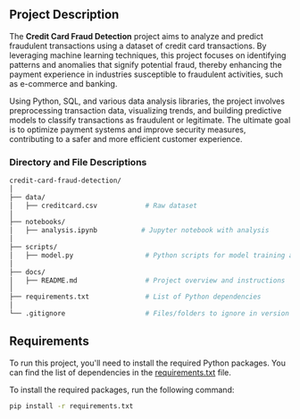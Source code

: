 ## Project Description

The **Credit Card Fraud Detection** project aims to analyze and predict fraudulent transactions using a dataset of credit card transactions. By leveraging machine learning techniques, this project focuses on identifying patterns and anomalies that signify potential fraud, thereby enhancing the payment experience in industries susceptible to fraudulent activities, such as e-commerce and banking.

Using Python, SQL, and various data analysis libraries, the project involves preprocessing transaction data, visualizing trends, and building predictive models to classify transactions as fraudulent or legitimate. The ultimate goal is to optimize payment systems and improve security measures, contributing to a safer and more efficient customer experience.


### Directory and File Descriptions

```bash
credit-card-fraud-detection/
│
├── data/
│   ├── creditcard.csv            # Raw dataset
│
├── notebooks/
│   ├── analysis.ipynb           # Jupyter notebook with analysis
│
├── scripts/
│   ├── model.py                  # Python scripts for model training and evaluation
│
├── docs/
│   ├── README.md                 # Project overview and instructions
│
├── requirements.txt              # List of Python dependencies
│
└── .gitignore                    # Files/folders to ignore in version control
```
## Requirements

To run this project, you'll need to install the required Python packages. You can find the list of dependencies in the [requirements.txt](requirements.txt) file. 

To install the required packages, run the following command:

```bash
pip install -r requirements.txt
```
